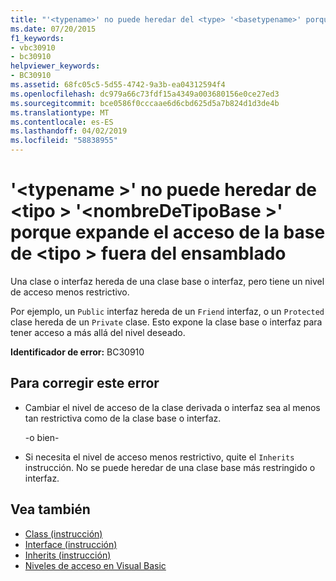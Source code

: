 ```yaml
---
title: "'<typename>' no puede heredar del <type> '<basetypename>' porque amplía el acceso del <type> fuera del ensamblado"
ms.date: 07/20/2015
f1_keywords:
- vbc30910
- bc30910
helpviewer_keywords:
- BC30910
ms.assetid: 68fc05c5-5d55-4742-9a3b-ea04312594f4
ms.openlocfilehash: dc979a66c73fdf15a4349a003680156e0ce27ed3
ms.sourcegitcommit: bce0586f0cccaae6d6cbd625d5a7b824d1d3de4b
ms.translationtype: MT
ms.contentlocale: es-ES
ms.lasthandoff: 04/02/2019
ms.locfileid: "58838955"
---
```

# <a name="typename-cannot-inherit-from-type-basetypename-because-it-expands-the-access-of-the-base-type-outside-the-assembly"></a>'\<typename >' no puede heredar de \<tipo > '\<nombreDeTipoBase >' porque expande el acceso de la base de \<tipo > fuera del ensamblado
Una clase o interfaz hereda de una clase base o interfaz, pero tiene un nivel de acceso menos restrictivo.  
  
 Por ejemplo, un `Public` interfaz hereda de un `Friend` interfaz, o un `Protected` clase hereda de un `Private` clase. Esto expone la clase base o interfaz para tener acceso a más allá del nivel deseado.  
  
 **Identificador de error:** BC30910  
  
## <a name="to-correct-this-error"></a>Para corregir este error  
  
-   Cambiar el nivel de acceso de la clase derivada o interfaz sea al menos tan restrictiva como de la clase base o interfaz.  
  
     -o bien-  
  
-   Si necesita el nivel de acceso menos restrictivo, quite el `Inherits` instrucción. No se puede heredar de una clase base más restringido o interfaz.  
  
## <a name="see-also"></a>Vea también

- [Class (instrucción)](../../../visual-basic/language-reference/statements/class-statement.md)
- [Interface (instrucción)](../../../visual-basic/language-reference/statements/interface-statement.md)
- [Inherits (instrucción)](../../../visual-basic/language-reference/statements/inherits-statement.md)
- [Niveles de acceso en Visual Basic](../../../visual-basic/programming-guide/language-features/declared-elements/access-levels.md)
